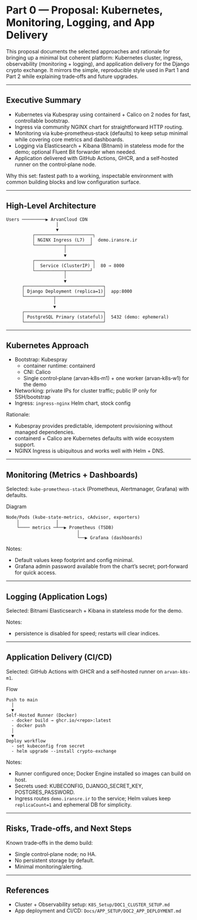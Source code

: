 # Part 0 — Proposal: Kubernetes, Monitoring, Logging, and App Delivery

This proposal documents the selected approaches and rationale for bringing up a minimal but coherent platform: Kubernetes cluster, ingress, observability (monitoring + logging), and application delivery for the Django crypto exchange. It mirrors the simple, reproducible style used in Part 1 and Part 2 while explaining trade‑offs and future upgrades.

---

## Executive Summary

- Kubernetes via Kubespray using containerd + Calico on 2 nodes for fast, controllable bootstrap.
- Ingress via community NGINX chart for straightforward HTTP routing.
- Monitoring via kube‑prometheus‑stack (defaults) to keep setup minimal while covering core metrics and dashboards.
- Logging via Elasticsearch + Kibana (Bitnami) in stateless mode for the demo; optional Fluent Bit forwarder when needed.
- Application delivered with GitHub Actions, GHCR, and a self‑hosted runner on the control‑plane node.

Why this set: fastest path to a working, inspectable environment with common building blocks and low configuration surface.

---

## High‑Level Architecture

```
Users ─────────▶ ArvanCloud CDN
                   │
                   ▼
          ┌──────────────────────┐
          │ NGINX Ingress (L7)  │  demo.iransre.ir
          └───────────┬─────────┘
                      │
                      ▼
          ┌──────────────────────┐
          │  Service (ClusterIP) │  80 → 8000
          └───────────┬─────────┘
                      │
                      ▼
      ┌──────────────────────────────┐
      │ Django Deployment (replica=1)│  app:8000
      └───────────┬──────────────────┘
                  │
                  ▼
      ┌──────────────────────────────┐
      │ PostgreSQL Primary (stateful)│  5432 (demo: ephemeral)
      └──────────────────────────────┘
```

---

## Kubernetes Approach

- Bootstrap: Kubespray
  - container runtime: containerd
  - CNI: Calico
  - Single control‑plane (arvan‑k8s‑m1) + one worker (arvan‑k8s‑w1) for the demo
- Networking: private IPs for cluster traffic; public IP only for SSH/bootstrap
- Ingress: `ingress-nginx` Helm chart, stock config

Rationale:
- Kubespray provides predictable, idempotent provisioning without managed dependencies.
- containerd + Calico are Kubernetes defaults with wide ecosystem support.
- NGINX Ingress is ubiquitous and works well with Helm + DNS.

---

## Monitoring (Metrics + Dashboards)

Selected: `kube-prometheus-stack` (Prometheus, Alertmanager, Grafana) with defaults.

Diagram
```
Node/Pods (kube-state-metrics, cAdvisor, exporters)
    │              │
    └──── metrics ─┴──▶ Prometheus (TSDB)
                           │
                           └──▶ Grafana (dashboards)
```

Notes:
- Default values keep footprint and config minimal.
- Grafana admin password available from the chart’s secret; port‑forward for quick access.
---

## Logging (Application Logs)

Selected: Bitnami Elasticsearch + Kibana in stateless mode for the demo.

Notes:
- persistence is disabled for speed; restarts will clear indices.

---

## Application Delivery (CI/CD)

Selected: GitHub Actions with GHCR and a self‑hosted runner on `arvan-k8s-m1`.

Flow
```
Push to main
  │
  ▼
Self‑Hosted Runner (Docker)
  - docker build → ghcr.io/<repo>:latest
  - docker push
  │
  ▼
Deploy workflow
  - set kubeconfig from secret
  - helm upgrade --install crypto-exchange
```

Notes:
- Runner configured once; Docker Engine installed so images can build on host.
- Secrets used: KUBECONFIG, DJANGO_SECRET_KEY, POSTGRES_PASSWORD.
- Ingress routes `demo.iransre.ir` to the service; Helm values keep `replicaCount=1` and ephemeral DB for simplicity.

---

## Risks, Trade‑offs, and Next Steps

Known trade‑offs in the demo build:
- Single control‑plane node; no HA.
- No persistent storage by default.
- Minimal monitoring/alerting.
---

## References

- Cluster + Observability setup: `K8S_Setup/DOC1_CLUSTER_SETUP.md`
- App deployment and CI/CD: `Docs/APP_SETUP/DOC2_APP_DEPLOYMENT.md`

